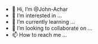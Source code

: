 - 👋 Hi, I’m @John-Achar
- 👀 I’m interested in ...
- 🌱 I’m currently learning ...
- 💞️ I’m looking to collaborate on ...
- 📫 How to reach me ...

<!---
John-Achar/John-Achar is a ✨ special ✨ repository because its `README.md` (this file) appears on your GitHub profile.
You can click the Preview link to take a look at your changes.
--->
